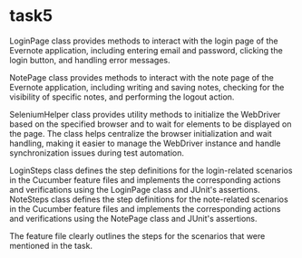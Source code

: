 # task5

LoginPage class provides methods to interact with the login page of the Evernote application, including entering email and password, clicking the login button, and handling error messages. 

NotePage class provides methods to interact with the note page of the Evernote application, including writing and saving notes, checking for the visibility of specific notes, and performing the logout action. 

SeleniumHelper class provides utility methods to initialize the WebDriver based on the specified browser and to wait for elements to be displayed on the page. The class helps centralize the browser initialization and wait handling, making it easier to manage the WebDriver instance and handle synchronization issues during test automation.

LoginSteps class defines the step definitions for the login-related scenarios in the Cucumber feature files and implements the corresponding actions and verifications using the LoginPage class and JUnit's assertions. 
NoteSteps class defines the step definitions for the note-related scenarios in the Cucumber feature files and implements the corresponding actions and verifications using the NotePage class and JUnit's assertions.


The feature file clearly outlines the steps for the scenarios that were mentioned in the task.

